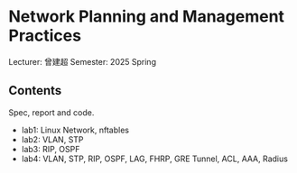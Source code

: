 # Network Planning and Management Practices
Lecturer: 曾建超
Semester: 2025 Spring
## Contents
Spec, report and code.
- lab1: Linux Network, nftables
- lab2: VLAN, STP
- lab3: RIP, OSPF
- lab4: VLAN, STP, RIP, OSPF, LAG, FHRP, GRE Tunnel, ACL, AAA, Radius